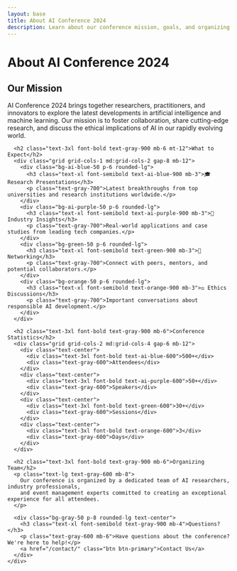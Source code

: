```yaml
---
layout: base
title: About AI Conference 2024
description: Learn about our conference mission, goals, and organizing team
---
```


# About AI Conference 2024

<section class="section-padding bg-white">
  <div class="max-w-4xl mx-auto container-padding">
    <div class="prose prose-lg max-w-none">
      <h2 class="text-3xl font-bold text-gray-900 mb-6">Our Mission</h2>
      <p class="text-lg text-gray-600 mb-6">
        AI Conference 2024 brings together researchers, practitioners, and innovators 
        to explore the latest developments in artificial intelligence and machine learning. 
        Our mission is to foster collaboration, share cutting-edge research, and discuss 
        the ethical implications of AI in our rapidly evolving world.
      </p>
      
      <h2 class="text-3xl font-bold text-gray-900 mb-6 mt-12">What to Expect</h2>
      <div class="grid grid-cols-1 md:grid-cols-2 gap-8 mb-12">
        <div class="bg-ai-blue-50 p-6 rounded-lg">
          <h3 class="text-xl font-semibold text-ai-blue-900 mb-3">🎓 Research Presentations</h3>
          <p class="text-gray-700">Latest breakthroughs from top universities and research institutions worldwide.</p>
        </div>
        <div class="bg-ai-purple-50 p-6 rounded-lg">
          <h3 class="text-xl font-semibold text-ai-purple-900 mb-3">🏢 Industry Insights</h3>
          <p class="text-gray-700">Real-world applications and case studies from leading tech companies.</p>
        </div>
        <div class="bg-green-50 p-6 rounded-lg">
          <h3 class="text-xl font-semibold text-green-900 mb-3">🤝 Networking</h3>
          <p class="text-gray-700">Connect with peers, mentors, and potential collaborators.</p>
        </div>
        <div class="bg-orange-50 p-6 rounded-lg">
          <h3 class="text-xl font-semibold text-orange-900 mb-3">⚖️ Ethics Discussions</h3>
          <p class="text-gray-700">Important conversations about responsible AI development.</p>
        </div>
      </div>

      <h2 class="text-3xl font-bold text-gray-900 mb-6">Conference Statistics</h2>
      <div class="grid grid-cols-2 md:grid-cols-4 gap-6 mb-12">
        <div class="text-center">
          <div class="text-3xl font-bold text-ai-blue-600">500+</div>
          <div class="text-gray-600">Attendees</div>
        </div>
        <div class="text-center">
          <div class="text-3xl font-bold text-ai-purple-600">50+</div>
          <div class="text-gray-600">Speakers</div>
        </div>
        <div class="text-center">
          <div class="text-3xl font-bold text-green-600">30+</div>
          <div class="text-gray-600">Sessions</div>
        </div>
        <div class="text-center">
          <div class="text-3xl font-bold text-orange-600">3</div>
          <div class="text-gray-600">Days</div>
        </div>
      </div>

      <h2 class="text-3xl font-bold text-gray-900 mb-6">Organizing Team</h2>
      <p class="text-lg text-gray-600 mb-8">
        Our conference is organized by a dedicated team of AI researchers, industry professionals, 
        and event management experts committed to creating an exceptional experience for all attendees.
      </p>
      
      <div class="bg-gray-50 p-8 rounded-lg text-center">
        <h3 class="text-xl font-semibold text-gray-900 mb-4">Questions?</h3>
        <p class="text-gray-600 mb-6">Have questions about the conference? We're here to help!</p>
        <a href="/contact/" class="btn btn-primary">Contact Us</a>
      </div>
    </div>
  </div>
</section> 